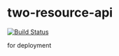# two-resource-api
[![Build Status](https://travis-ci.org/ckperez/two-resource-api.svg?branch=master)](https://travis-ci.org/ckperez/two-resource-api)

for deployment
